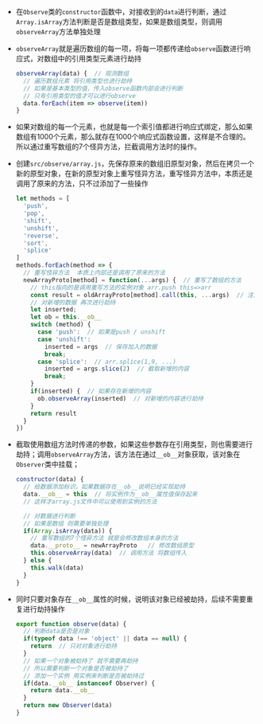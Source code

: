* 在`Observe`类的`constructor`函数中，对接收到的`data`进行判断，通过`Array.isArray`方法判断是否是数组类型，如果是数组类型，则调用`observeArray`方法单独处理

* `observeArray`就是遍历数组的每一项，将每一项都传递给`observe`函数进行响应式，对数组中的引用类型元素进行劫持

  ```javascript
  observeArray(data) {  // 观测数组
    // 遍历数组元素 将引用类型也进行劫持
    // 如果是基本类型的值，传入observe函数内部会进行判断
    // 只有引用类型的值才可以进行observe
    data.forEach(item => observe(item))
  }
  ```

* 如果对数组的每一个元素，也就是每一个索引值都进行响应式绑定，那么如果数组有1000个元素，那么就存在1000个响应式函数设置，这样是不合理的。所以通过重写数组的7个怪异方法，拦截调用方法时的操作。

* 创建`src/observe/array.js`，先保存原来的数组旧原型对象，然后在拷贝一个新的原型对象，在新的原型对象上重写怪异方法，重写怪异方法中，本质还是调用了原来的方法，只不过添加了一些操作

  ```javascript
  let methods = [
    'push',
    'pop',
    'shift',
    'unshift',
    'reverse',
    'sort',
    'splice'
  ]
  methods.forEach(method => {
    // 重写怪异方法  本质上内部还是调用了原来的方法
    newArrayProto[method] = function(...args) {  // 重写了数组的方法
      // this指向的是调用重写方法的实例对象 arr.push this=>arr
      const result = oldArrayProto[method].call(this, ...args)  // 注意this指向
      // 对新增的数据 再次进行劫持
      let inserted;
      let ob = this.__ob__
      switch (method) {
        case 'push':  // 如果是push / unshift
        case 'unshift':
          inserted = args  // 保存加入的数据
          break;
        case 'splice':  // arr.splice(1,9, ...)
          inserted = args.slice(2)  // 截取新增的内容
          break;
      }
      if(inserted) {  // 如果存在新增的内容
        ob.observeArray(inserted)  // 对新增的内容进行劫持
      }
      return result
    }
  })
  ```

* 截取使用数组方法时传递的参数，如果这些参数存在引用类型，则也需要进行劫持；调用`observeArray`方法，该方法在通过`__ob__`对象获取，该对象在`Observer`类中挂载；

  ```javascript
  constructor(data) {
    // 给数据添加标识，如果数据存在__ob__说明已经实现劫持
    data.__ob__ = this  // 将实例作为__ob__属性值保存起来
    // 这样才array.js文件中可以使用到实例的方法
  
    // 对数据进行判断
    // 如果是数组 则需要单独处理
    if(Array.isArray(data)) {
      // 重写数组的7个怪异方法 就是会修改数组本身的方法
      data.__proto__ = newArrayProto   // 修改数组原型
      this.observeArray(data)  // 调用方法 将数组传入
    } else {
      this.walk(data)
    }
  }
  ```

* 同时只要对象存在`__ob__`属性的时候，说明该对象已经被劫持，后续不需要重复进行劫持操作

  ```javascript
  export function observe(data) {
    // 判断data是否是对象
    if(typeof data !== 'object' || data == null) {
      return  // 只对对象进行劫持
    }
    // 如果一个对象被劫持了 就不需要再劫持
    // 所以需要判断一个对象是否被劫持了
    // 添加一个实例 用实例来判断是否被劫持过
    if(data.__ob__ instanceof Observer) {
      return data.__ob__
    }
    return new Observer(data)
  }
  ```

  

